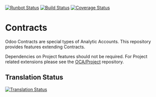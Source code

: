 [![Runbot Status](https://runbot.odoo-community.org/runbot/badge/flat/110/13.0.svg)](https://runbot.odoo-community.org/runbot/repo/github-com-oca-contract-110)
[![Build Status](https://travis-ci.org/OCA/contract.svg?branch=13.0)](https://travis-ci.org/OCA/contract)
[![Coverage Status](https://coveralls.io/repos/OCA/contract/badge.svg?branch=13.0)](https://coveralls.io/r/OCA/contract?branch=13.0)

# Contracts

Odoo Contracts are special types of Analytic Accounts.
This repository provides features extending Contracts.

Dependencies on Project features should not be required.
For Project related extensions please see the
[OCA/Project](https://github.com/OCA/project) repository.


## Translation Status
[![Translation Status](https://translation.odoo-community.org/widgets/contract-13-0/-/multi-auto.svg)](https://translation.odoo-community.org/engage/contract-13-0/?utm_source=widget)


